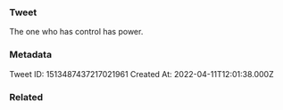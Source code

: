 ### Tweet
The one who has control has power.

### Metadata
Tweet ID: 1513487437217021961
Created At: 2022-04-11T12:01:38.000Z

### Related

